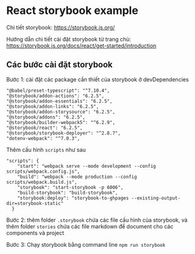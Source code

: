 # React storybook example

Chi tiết storybook: https://storybook.js.org/

Hướng dẫn chi tiết cài đặt storybook từ trang chủ: https://storybook.js.org/docs/react/get-started/introduction

## Các bước cài đặt storybook 
Bước 1: cài đặt các package cần thiết của storybook ở devDependencies
```shell
"@babel/preset-typescript": "^7.10.4",
"@storybook/addon-actions": "6.2.5",
"@storybook/addon-essentials": "6.2.5",
"@storybook/addon-links": "6.2.5",
"@storybook/addon-storysource": "6.2.5",
"@storybook/addons": "6.2.5",
"@storybook/builder-webpack5": "^6.2.9",
"@storybook/react": "6.2.5",
"@storybook/storybook-deployer": "^2.8.7",
"dotenv-webpack": "^7.0.3",
```
Thêm cấu hình `scripts` như sau
```shell
"scripts": {
    "start": "webpack serve --mode development --config scripts/webpack.config.js",
    "build": "webpack --mode production --config scripts/webpack.build.js",
    "storybook": "start-storybook -p 6006",
    "build-storybook": "build-storybook",
    "storybook:deploy": "storybook-to-ghpages --existing-output-dir=storybook-static"
  }
```

Bước 2: thêm folder `.storybook` chứa các file cấu hình của storybook, và thêm folder `stories` chứa các file markdown để document cho các components và project

Bước 3: Chạy storybook bằng command line `npm run storybook`
